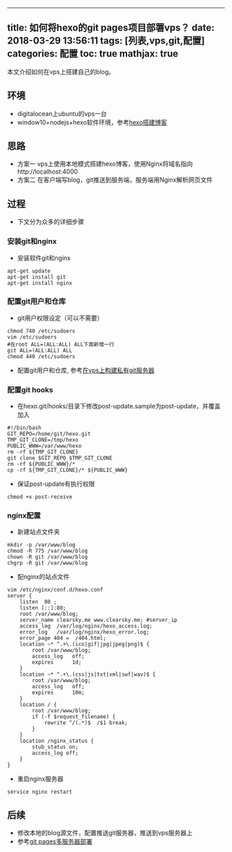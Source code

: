 
---
title: 如何将hexo的git pages项目部署vps？
date: 2018-03-29 13:56:11
tags: [列表,vps,git,配置]
categories: 配置
toc: true
mathjax: true
---
本文介绍如何在vps上搭建自己的blog。
<!-- more -->

## 环境
- digitalocean上ubuntu的vps一台
- window10+nodejs+hexo软件环境，参考[hexo搭建博客](https://leebin.top/2018/03/27/%E4%BD%BF%E7%94%A8github%20pages%E5%92%8Chexo%E6%90%AD%E5%BB%BA%E8%87%AA%E5%B7%B1%E7%9A%84%E5%8D%9A%E5%AE%A2/)

## 思路
- 方案一 vps上使用本地模式搭建hexo博客，使用Nginx将域名指向 http://localhost:4000
- 方案二 在客户端写blog，git推送到服务端，服务端用Nginx解析网页文件

## 过程
- 下文分为众多的详细步骤

### 安装git和nginx
- 安装软件git和nginx
```
apt-get update
apt-get install git
apt-get install nginx
```

### 配置git用户和仓库
- git用户权限设定（可以不需要）
```
chmod 740 /etc/sudoers
vim /etc/sudoers
#在root ALL=(ALL:ALL) ALL下面新增一行
git ALL=(ALL:ALL) ALL
chmod 440 /etc/sudoers
```
- 配置git用户和仓库, 参考[在vps上构建私有git服务器](https://leebin.top/2018/03/27/%E5%A6%82%E4%BD%95%E5%88%A9%E7%94%A8ubuntu%E5%AE%9E%E7%8E%B0%E7%A7%81%E6%9C%89git%E6%9C%8D%E5%8A%A1%E7%AB%AF-%E9%99%84ssh%E6%93%8D%E4%BD%9C%EF%BC%9F/)

### 配置git hooks
- 在hexo.git/hooks/目录下修改post-update.sample为post-update，并覆盖加入
```
#!/bin/bash
GIT_REPO=/home/git/hexo.git
TMP_GIT_CLONE=/tmp/hexo
PUBLIC_WWW=/var/www/hexo
rm -rf ${TMP_GIT_CLONE}
git clone $GIT_REPO $TMP_GIT_CLONE
rm -rf ${PUBLIC_WWW}/*
cp -rf ${TMP_GIT_CLONE}/* ${PUBLIC_WWW}
```
- 保证post-update有执行权限
```
chmod +x post-receive
```

### nginx配置
- 新建站点文件夹
```
mkdir -p /var/www/blog
chmod -R 775 /var/www/blog
chown -R git /var/www/blog
chgrp -R git /var/www/blog
```
- 配nginx的站点文件
```
vim /etc/nginx/conf.d/hexo.conf
server {
    listen  80 ;
    listen [::]:80;
    root /var/www/blog;
    server_name clearsky.me www.clearsky.me; #server_ip
    access_log  /var/log/nginx/hexo_access.log;
    error_log   /var/log/nginx/hexo_error.log;
    error_page 404 =  /404.html;
    location ~* ^.+\.(ico|gif|jpg|jpeg|png)$ {
        root /var/www/blog;
        access_log   off;
        expires      1d;
    }
    location ~* ^.+\.(css|js|txt|xml|swf|wav)$ {
        root /var/www/blog;
        access_log   off;
        expires      10m;
    }
    location / {
        root /var/www/blog;
        if (-f $request_filename) {
            rewrite ^/(.*)$  /$1 break;
        }
    }
    location /nginx_status {
        stub_status on;
        access_log off;
    }
}
```
- 重启nginx服务器
```
service nginx restart
```
## 后续
- 修改本地的blog源文件，配置推送git服务器，推送到vps服务器上
- 参考[git pages多服务器部署](https://leebin.top/2018/03/29/git%20pages%E7%9A%84%E8%BF%81%E7%A7%BB%E5%92%8C%E5%A4%9A%E6%9C%8D%E5%8A%A1%E5%99%A8%E9%83%A8%E7%BD%B2/)
